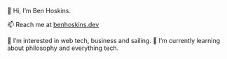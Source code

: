 👋 Hi, I’m Ben Hoskins.

📫 Reach me at [benhoskins.dev](https://benhoskins.dev/)

👀 I’m interested in web tech, business and sailing. 
🌱 I’m currently learning about philosophy and everything tech.
